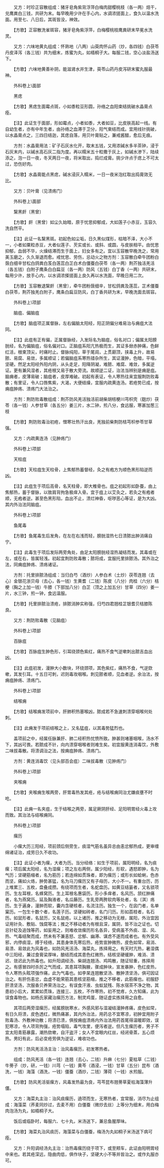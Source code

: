 <!-- { "loadSidebar": true } -->
　　又方：时珍正容散组成：猪牙皂角紫背浮萍白梅肉甜樱桃枝（各一两）焙干，兑鹰粪白三钱，共研为末。每早晚用少许在手心内，水调浓搓面上，食久以温水洗面。用至七、八日后，其斑皆没，神效。

　　【方歌】正容散洗雀斑容，猪牙皂角紫浮萍，白梅樱桃枝鹰粪研末早冕水洗灵。

　　又方：六味地黄丸组成：怀熟地（八两）山萸肉怀山药（炒，各四钱）白茯苓丹皮泽泻（各三钱）共为细末，炼蜜为丸，如梧桐子大。每服二钱，空心淡盐汤送下。

　　【方歌】六味地黄善补阴，能滋肾水并生津，萸苓山药丹皮泻研末蜜丸服最神。

　　外科卷上\面部

　　黑痣

　　【方歌】黑痣生面霉点斑，小如黍粒豆形圆，孙络之血阳束结挑破水晶膏点痊。

　　【注】此证生于面部，形如霉点，小者如黍，大者如豆，比皮肤高起一线。有自幼生者，亦有中年生者，由孙络之血滞于卫分，阳气束结而成。宜用线针挑破，以水晶膏点之，三四日结迦，其痣自落，用贝叶膏贴之，兼戒酱醋，愈后无痕。

　　方剂：水晶膏用法：矿子石灰水化开，取末五钱，又用浓碱水多半茶钟，浸于石灰末内，以碱水高石灰二指为度。再以糯米五十粒撒于灰上，如碱水渗下，陆续添之，泡一日一夜，冬天两日一夜，将米取出，捣烂成膏。挑少许点于痣上不可太过，恐伤好肉。

　　【方歌】水晶膏能点黑痣，碱水浸灰入糯米，一日一夜米泡红取出捣膏效无比。

　　又方：贝叶膏（见溃疡门）

　　外科卷上\面部

　　黧黑皯〔黑曾〕

　　【方歌】皯〔黑曾〕如尘久始暗，原于忧思抑郁成，大如莲子小赤豆，玉容久洗自然平。

　　【注】此证一名黧黑斑。初起色如尘垢，日久黑似煤形，枯暗不泽，大小不一，小者如粟粒赤豆，大者似莲子、芡实或长、或斜、或圆，与皮肤相平。由忧思抑郁，血弱不华，火燥结滞而生于面上，妇女多有之。宜以玉容散早晚洗之，常用美玉磨之，久久渐退而愈。戒忧思、劳伤，忌动火之物方剂：玉容散白牵牛团粉白蔹白细辛甘松白鸽粪白芨白莲蕊白芷白术白僵蚕白茯苓（各一两）荆芥独活羌活（各五钱）白附子鹰条白白扁豆（各一两）防风（五钱）白丁香（一两）共研末，每用少许，放手心内，以水调浓搽搓面上良久再以水洗面，早晚日用二次。

　　【方歌】玉容散退黧皯〔黑曾〕，牵牛团粉蔹细辛，甘松鸽粪及莲蕊，芷术僵蚕白茯苓，荆芥独羌白附子，鹰条白扁豆防风，白丁香共研为末，早晚洗面去斑容。

　　外科卷上\项部

　　脑疽、偏脑疽

　　【方歌】脑疽项正属督脉，左右偏脑太阳经，阳正阴偏分难易治与痈疽大法同。

　　【注】此疽有正有偏，正属督脉经，入发际名为脑疽，俗名对口；偏属太阳膀胱经，名为偏脑疽，俗名偏对口。正脑疽系阳亢热极而生，其证多焮赤肿痛，色鲜红活，根束顶尖，时痛时止。督脉纯阳，草于尾闾，上贯巅顶，挟毒上升，故易脓、易腐、易敛，多属顺证；若偏脑疽系寒热错杂所生，其证漫肿，色暗，平塌，坚硬。然足太阳经外阳内阴，从头走足，阳降阴凝，难脓、难腐、难敛，多属逆证。更有兼风湿者，其疮根又易于散大旁流。故顺逆二证，治法当辨别是痈是疽。脑痈者，皮薄易破；脑疽者，皮厚难破。初起有表证，令人寒热往来宜服荆防败毒散；有里证，令人口唇焦紫，大渴，大便结燥，宜服内疏黄连汤。若疮势已成，按痈疽肿疡、溃疡门大法治之。

　　方剂：荆防败毒散组成：荆芥防风羌活独活前胡柴胡桔梗川芎枳壳（麸炒）茯苓（各一钱）人参甘草（各五分）姜三片，水二钟，煎八分，食远服，寒甚加葱三枝

　　【方歌】荆防败毒治初疮，憎寒壮热汗出良，羌独前柴荆防桔芎枳参苓甘草强。

　　又方：内疏黄连汤（见肿疡门）

　　外科卷上\项部

　　天柱疽

　　【方歌】天柱疽生天柱骨，上焦郁热蓄督经，灸之有疱方为顺色黑形陷逆而凶。

　　【注】此疽生于项后高骨，名天柱骨，即大椎骨也。疽之初起形如卧蚕，由上焦郁热，蓄于督脉，以致肩背拘急极痒入骨。宜于疽上以艾灸之，若灸之有疱者顺，无疱者逆。甚至色黑形陷，血出不止，溃烂神昏，呕哕恶心等证，是为大凶。其内外治法同脑疽。

　　外科卷上\项部

　　鱼尾毒

　　【方歌】鱼尾毒生后发角，在左在右浅而轻，膀胱湿热七日溃脓出肿消痛自宁。

　　【注】此毒生于项后发际两旁角处，由足太阳膀胱经湿热凝结而发。其毒或在左，或在右，皆属轻浅。初起宜荆防败毒散；脓将成，宜服托里排脓汤。其外治之法，同痈疽肿疡、溃疡诸证。

　　方剂：托里排脓汤组成：当归白芍（酒炒）人参白术（土炒）茯苓连翘（去心）金银花浙贝母（去心，各一钱）生黄耆（二钱）陈皮（八分）肉桂（六分）桔梗（胸之上加一钱）牛膝（下部加八分）白芷（顶之上加五分）甘草（四分）姜一片，水三钟，煎一钟，食远温服。

　　【方歌】托里排脓治溃疮，排脓消肿实称强，归芍四君翘桂芷银耆贝桔膝陈良。

　　又方：荆防败毒散（见脑疽）

　　外科卷上\项部

　　百脉疽

　　【方歌】百脉疽生肿色形，引耳绕颈色紫红，痛热不食气逆嗽刺出脓吉血出凶。

　　【注】此疽初发，漫肿大小数块，环绕颈项，其色紫红，痛热不食，气逆欬嗽，其发引耳。十五日可刺，迟则毒攻咽喉。刺见脓者顺，见血者逆。余治法，按痈疽肿疡、溃疡门。

　　外科卷上\项部

　　结喉痈

　　【方歌】结喉痈发项前中，肝肺积热塞喉凶，脓成若不急速刺溃穿咽喉何处刺。

　　【注】此痈发于项前结喉之上，又名猛疽，以其毒势猛烈也。

　　盖项前之中，经属任脉兼肝、肺二经积热忧愤所致。肿甚则堵塞咽喉，汤水不下，其凶可畏。若脓成不针，向内溃穿咽喉者则难生矣。初宜服黄连消毒饮，外敷二味拔毒散。将溃调治之法，按痈疽肿疡、溃疡门。

　　方剂：黄连消毒饮（见头部百会疽）二味拔毒散（见肿疡门）

　　外科卷上\项部

　　夹喉痈

　　【方歌】夹喉痈生喉两旁，肝胃毒热发其疮，疮与结喉痈同治尤嫌痰壅不时呛。

　　【注】此痈一名夹疽，生于结喉之两旁，属足厥阴肝经、足阳明胃经火毒上攻而致。其治法与结喉痈同。

　　外科卷上\项部

　　瘰历

　　小瘰大历三阳经，项前颈后侧旁生，痰湿气筋名虽异总由恚忿郁热成，更审缠绵诸证治，成劳日久不收功。

　　【注】此证小者为瘰，大者为历。当分经络：如生于项前，属阳明经，名为痰瘰；项后属太阳经，名为湿瘰；项之左右两侧，属少阳经，形软，遇怒即肿，名为气历；坚硬筋缩者，名为筋历；若连绵如贯珠者，即为瘰历；或形长如蛤蜊，色赤而坚，痛如火烙，肿势甚猛，名为马刀瘰历又有子母历，大小不一。有重台历，历上堆累三、五枚，盘叠成攒。有绕项而生者，名蛇盘历。如黄豆结篓者，又名锁项历。生左耳根，名蜂窝历。生上耳根名惠袋历。形小多痒者，名风历。颔红肿痛者，名为燕窝历。延及胸液者，名瓜藤历。生乳旁两胯软肉等处者，名〔淇〕疡历。生于遍身，漫肿而软，囊内含硬核者，名流注历。独生一个，在囟门者，名单窠历。一包生十数个者，名莲子历。坚硬如砖者，名门闩历。形如荔枝者，名石历。如鼠形者，名鼠历，又名鼠疮。以上诸历，推之移动为无根，属阳，外治宜因证用针灸、敷贴、蚀腐等法；推之不移动者为有根且深，属阴，皆不治之证也。切忌针砭及追蚀等药，如妄用之，则难收敛瘰历形名各异，受病虽不外痰、湿、风、热、气毒结聚而成，然未有不兼恚怒、忿郁、幽滞、谋虑不遂而成者也。有外受风邪，内停痰湿，搏于经络，其患身体先寒后热，疮势宣肿微热，皮色如常，易消、易溃、易敛此为风毒也，如防风羌活汤、海菜丸，拣择用之。有天时亢热，暑湿偶中三阳经，兼过食膏梁厚味，酿结而成其患色红微热，结核坚硬缓肿，难消、溃迟、敛迟此为热毒也。如升阳调经汤、柴胡连翘汤、鸡鸣散，随证轻重，拣择用之。有感冒四时杀厉之气而成，其患耳项胸腋，骤成肿块，宣发暴肿，色红皮热，令人寒热头眩项强作痛，此为气毒也。如李杲连翘散坚汤、散肿溃坚汤，俱可因证治之。有肝伤恚忿，血虚不能荣筋其患核坚筋缩，推之不移者，此筋瘰也。初服舒肝溃坚汤，次服香贝养荣汤治之。有误食汗液、虫蚁鼠残、陈水宿茶不净之物，其患初小后大，累累如贯珠，连接三、五枚，不作寒热，初不觉疼，久方知痛，此为误食毒物也。如杨氏家藏治瘰历方法，制灵鸡蛋，随证虚实拣择用之自愈。

　　其项后两旁湿瘰历，经属膀胱寒水，外感风邪与湿凝结漫肿疼痛，皮色如常，有日久将溃，皮色透红，微热痛甚，其内外治法，用药总不宜寒凉，初肿宜用附子败毒汤、外敷神功散；将溃已溃，俱按痈疽溃疡内外治法用药首尾得温暖即效，误犯寒凉，令人项背拘强，疮势塌陷，毒气攻里，便泻者逆。但凡生瘰历者，男子不宜太阳青筋暴露，潮热欬嗽，自汗盗汗；女人不宜眼内红丝，经闭骨蒸，五心烦热。男妇有此，后必变疮劳俱为逆证，难收功也。

　　方剂：防风羌活汤主治：治风毒瘰历，初发寒热者。

　　组成：防风羌活（各一钱）连翘（去心，二钱）升麻（七分）夏枯草（二钱）牛蒡子（炒，研，一钱）川芎（一钱）黄芩（酒浸，一钱）甘草（五分）昆布（酒洗，一钱）海藻（酒洗，一钱）僵蚕（酒炒，二钱）薄荷（一钱）水煎服。

　　【方歌】防风羌活驱瘰方，风毒发热最为良，芎芩昆布翘蒡草夏枯海藻薄升僵。

　　又方：海菜丸主治：治风痰瘰历，遶项而生，无寒热者，宜常服，消尽为止组成：海藻菜（荞麦同炒过，去麦不用）白僵蚕（微炒去丝）上等分为细末，用白梅肉泡汤为丸，如梧桐子大。

　　饭后或临卧时，每服六、七十丸，米汤送下，兼忌鱼腥厚味。

　　【方歌】海菜丸治风痰历，海藻菜与白僵蚕，梅汤为丸如桐子米汤送下病可痊。

　　又方：升阳调经汤丸主治：治热毒瘰历绕于项下，或至颊车，此证由阳明胃经中来也。若其疮深远，隐曲肉低，俱作块子，坚硬大小不等并皆治之。或作丸服亦可。

